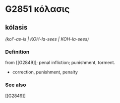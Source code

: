 # G2851 κόλασις

## kólasis

_(kol'-as-is | KOH-la-sees | KOH-la-sees)_

### Definition

from [[G2849]]; penal infliction; punishment, torment.

- correction, punishment, penalty

### See also

[[G2849]]

